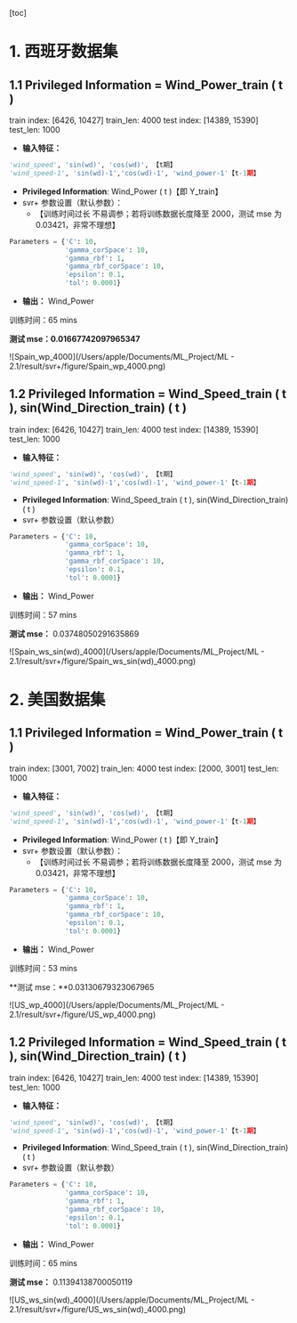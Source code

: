 [toc]

# 1. 西班牙数据集

## 1.1 Privileged Information = Wind_Power_train ( t )

train index: [6426, 10427]   train_len: 4000
test index: [14389, 15390]  test_len: 1000

- **输入特征：**

```python
'wind_speed', 'sin(wd)', 'cos(wd)', 【t期】
'wind_speed-1', 'sin(wd)-1','cos(wd)-1', 'wind_power-1'【t-1期】
```

- **Privileged Information**:  Wind_Power ( t )【即 Y_train】
- svr+ 参数设置（默认参数）：
  - 【训练时间过长 不易调参；若将训练数据长度降至 2000，测试 mse 为0.03421，非常不理想】

``` Python
Parameters = {'C': 10,
              'gamma_corSpace': 10,
              'gamma_rbf': 1,
              'gamma_rbf_corSpace': 10,
              'epsilon': 0.1,
              'tol': 0.0001}
```

- **输出：** Wind_Power

训练时间：65 mins

**测试 mse：0.01667742097965347**

![Spain_wp_4000](/Users/apple/Documents/ML_Project/ML - 2.1/result/svr+/figure/Spain_wp_4000.png)

## 1.2 Privileged Information = Wind_Speed_train ( t ), sin(Wind_Direction_train) ( t )

train index: [6426, 10427]   train_len: 4000
test index: [14389, 15390]  test_len: 1000

- **输入特征：**

```python
'wind_speed', 'sin(wd)', 'cos(wd)', 【t期】
'wind_speed-1', 'sin(wd)-1','cos(wd)-1', 'wind_power-1'【t-1期】
```

- **Privileged Information**:  Wind_Speed_train ( t ),  sin(Wind_Direction_train) ( t )
- svr+ 参数设置（默认参数）

``` Python
Parameters = {'C': 10,
              'gamma_corSpace': 10,
              'gamma_rbf': 1,
              'gamma_rbf_corSpace': 10,
              'epsilon': 0.1,
              'tol': 0.0001}
```

- **输出：** Wind_Power

训练时间：57 mins

**测试 mse：** 0.03748050291635869

![Spain_ws_sin(wd)_4000](/Users/apple/Documents/ML_Project/ML - 2.1/result/svr+/figure/Spain_ws_sin(wd)_4000.png)

# 2. 美国数据集

## 1.1 Privileged Information = Wind_Power_train ( t )

train index: [3001, 7002] train_len: 4000
test index: [2000, 3001] test_len: 1000

- **输入特征：**

```python
'wind_speed', 'sin(wd)', 'cos(wd)', 【t期】
'wind_speed-1', 'sin(wd)-1','cos(wd)-1', 'wind_power-1'【t-1期】
```

- **Privileged Information**:  Wind_Power ( t )【即 Y_train】
- svr+ 参数设置（默认参数）：
  - 【训练时间过长 不易调参；若将训练数据长度降至 2000，测试 mse 为0.03421，非常不理想】

``` Python
Parameters = {'C': 10,
              'gamma_corSpace': 10,
              'gamma_rbf': 1,
              'gamma_rbf_corSpace': 10,
              'epsilon': 0.1,
              'tol': 0.0001}
```

- **输出：** Wind_Power

训练时间：53 mins

**测试 mse：**0.03130679323067965

![US_wp_4000](/Users/apple/Documents/ML_Project/ML - 2.1/result/svr+/figure/US_wp_4000.png)

## 1.2 Privileged Information = Wind_Speed_train ( t ), sin(Wind_Direction_train) ( t )

train index: [6426, 10427]   train_len: 4000
test index: [14389, 15390]  test_len: 1000

- **输入特征：**

```python
'wind_speed', 'sin(wd)', 'cos(wd)', 【t期】
'wind_speed-1', 'sin(wd)-1','cos(wd)-1', 'wind_power-1'【t-1期】
```

- **Privileged Information**:  Wind_Speed_train ( t ),  sin(Wind_Direction_train) ( t )
- svr+ 参数设置（默认参数）

``` Python
Parameters = {'C': 10,
              'gamma_corSpace': 10,
              'gamma_rbf': 1,
              'gamma_rbf_corSpace': 10,
              'epsilon': 0.1,
              'tol': 0.0001}
```

- **输出：** Wind_Power

训练时间：65 mins

**测试 mse：** 0.11394138700050119

![US_ws_sin(wd)_4000](/Users/apple/Documents/ML_Project/ML - 2.1/result/svr+/figure/US_ws_sin(wd)_4000.png)

# 